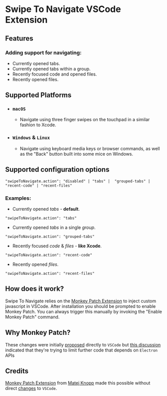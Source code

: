# Swipe To Navigate VSCode Extension

## Features

### Adding support for navigating: 
- Currently opened tabs.
- Currently opened tabs within a group.
- Recently focused code and opened files.
- Recently opened files.


## Supported Platforms

* ### `macOS`

    * Navigate using three finger swipes on the touchpad in a similar fashion to Xcode.

* ### `Windows` & `Linux`
    * Navigate using keyboard media keys or browser commands, as well as the "Back" button built into some mice on Windows.
    
## Supported configuration options

```jsonc
"swipeToNavigate.action": "disabled" | "tabs" |  "grouped-tabs" | "recent-code" | "recent-files"
```

### Examples:

* Currently opened *tabs* - **default**.
```jsonc
"swipeToNavigate.action": "tabs"
```

* Currently opened *tabs* in a single *group*.
```jsonc
"swipeToNavigate.action": "grouped-tabs"
```

* Recently focused *code* & *files*  - **like Xcode**.
```jsonc
"swipeToNavigate.action": "recent-code"
```

* Recently opened *files*.
```jsonc
"swipeToNavigate.action": "recent-files"
```


## How does it work?

Swipe To Navigate  relies on the [Monkey Patch Extension](https://marketplace.visualstudio.com/items?itemName=iocave.monkey-patch) to inject custom javascript in VSCode. After installation you should
be prompted to enable Monkey Patch. You can always trigger this manually by invoking the "Enable Monkey Patch" command.

## Why Monkey Patch? 
These changes were initially [proposed](https://github.com/microsoft/vscode/pull/82528) directly to `VSCode` but [this discussion](https://github.com/microsoft/vscode/issues/82588) indicated that they're trying to limit further code that depends on `Electron` APIs

## Credits

[Monkey Patch Extension](https://marketplace.visualstudio.com/items?itemName=iocave.monkey-patch) from [Matej Knopp](https://github.com/knopp) made this possible without direct [changes](https://github.com/microsoft/vscode/pull/82528) to `VSCode`. 

